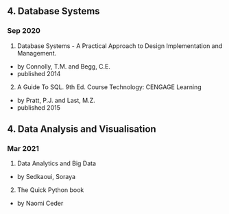 ## 4. Database Systems
### Sep 2020
1.  Database Systems - A Practical Approach to Design Implementation and Management.
- by Connolly, T.M. and Begg, C.E. 
- published 2014

2. A Guide To SQL. 9th Ed. Course Technology: CENGAGE Learning
- by Pratt, P.J. and Last, M.Z. 
- published 2015 

## 4. Data Analysis and Visualisation
### Mar 2021

1. Data Analytics and Big Data
- by Sedkaoui, Soraya

2. The Quick Python book 
- by Naomi Ceder
